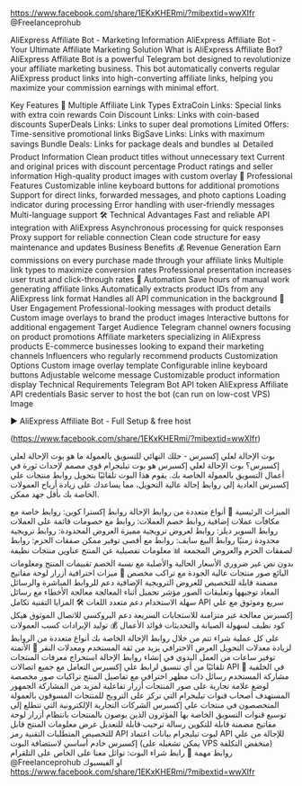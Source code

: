 https://www.facebook.com/share/1EKxKHERmi/?mibextid=wwXIfr
@Freelanceprohub

AliExpress Affiliate Bot - Marketing Information
AliExpress Affiliate Bot - Your Ultimate Affiliate Marketing Solution
What is AliExpress Affiliate Bot?
AliExpress Affiliate Bot is a powerful Telegram bot designed to revolutionize your affiliate marketing business. This bot automatically converts regular AliExpress product links into high-converting affiliate links, helping you maximize your commission earnings with minimal effort.

Key Features
🚀 Multiple Affiliate Link Types
ExtraCoin Links: Special links with extra coin rewards
Coin Discount Links: Links with coin-based discounts
SuperDeals Links: Links to super deal promotions
Limited Offers: Time-sensitive promotional links
BigSave Links: Links with maximum savings
Bundle Deals: Links for package deals and bundles
📊 Detailed Product Information
Clean product titles without unnecessary text
Current and original prices with discount percentage
Product ratings and seller information
High-quality product images with custom overlay
💼 Professional Features
Customizable inline keyboard buttons for additional promotions
Support for direct links, forwarded messages, and photo captions
Loading indicator during processing
Error handling with user-friendly messages
Multi-language support
🛠️ Technical Advantages
Fast and reliable API integration with AliExpress
Asynchronous processing for quick responses
Proxy support for reliable connection
Clean code structure for easy maintenance and updates
Business Benefits
💰 Revenue Generation
Earn commissions on every purchase made through your affiliate links
Multiple link types to maximize conversion rates
Professional presentation increases user trust and click-through rates
🔄 Automation
Save hours of manual work generating affiliate links
Automatically extracts product IDs from any AliExpress link format
Handles all API communication in the background
📱 User Engagement
Professional-looking messages with product details
Custom image overlays to brand the product images
Interactive buttons for additional engagement
Target Audience
Telegram channel owners focusing on product promotions
Affiliate marketers specializing in AliExpress products
E-commerce businesses looking to expand their marketing channels
Influencers who regularly recommend products
Customization Options
Custom image overlay template
Configurable inline keyboard buttons
Adjustable welcome message
Customizable product information display
Technical Requirements
Telegram Bot API token
AliExpress Affiliate API credentials
Basic server to host the bot (can run on low-cost VPS)
Image

▶️ AliExpress Affiliate Bot - Full Setup & free host

(https://www.facebook.com/share/1EKxKHERmi/?mibextid=wwXIfr)

بوت الإحالة لعلي إكسبرس - حلك النهائي للتسويق بالعمولة
ما هو بوت الإحالة لعلي إكسبرس؟
بوت الإحالة لعلي إكسبرس هو بوت تيليجرام قوي مصمم لإحداث ثورة في أعمال التسويق بالعمولة الخاصة بك. يقوم هذا البوت تلقائيًا بتحويل روابط منتجات علي إكسبرس العادية إلى روابط إحالة عالية التحويل، مما يساعدك على زيادة أرباح العمولات الخاصة بك بأقل جهد ممكن.

الميزات الرئيسية
🚀 أنواع متعددة من روابط الإحالة
روابط إكسترا كوين: روابط خاصة مع مكافآت عملات إضافية
روابط خصم العملات: روابط مع خصومات قائمة على العملات
روابط السوبر ديلز: روابط لعروض ترويجية مميزة
العروض المحدودة: روابط ترويجية محدودة زمنيًا
روابط البيغ سايف: روابط مع أقصى توفير ممكن
صفقات الحزم: روابط لصفقات الحزم والعروض المجمعة
📊 معلومات تفصيلية عن المنتج
عناوين منتجات نظيفة بدون نص غير ضروري
الأسعار الحالية والأصلية مع نسبة الخصم
تقييمات المنتج ومعلومات البائع
صور منتجات عالية الجودة مع تراكب مخصص
💼 ميزات احترافية
أزرار لوحة مفاتيح مضمنة قابلة للتخصيص للعروض الترويجية الإضافية
دعم للروابط المباشرة والرسائل المعاد توجيهها وتعليقات الصور
مؤشر تحميل أثناء المعالجة
معالجة الأخطاء مع رسائل سهلة الاستخدام
دعم متعدد اللغات
🛠️ المزايا التقنية
تكامل API سريع وموثوق مع علي إكسبرس
معالجة غير متزامنة للاستجابات السريعة
دعم البروكسي للاتصال الموثوق
هيكل كود نظيف لسهولة الصيانة والتحديثات
فوائد الأعمال
💰 توليد الإيرادات
كسب العمولات على كل عملية شراء تتم من خلال روابط الإحالة الخاصة بك
أنواع متعددة من الروابط لزيادة معدلات التحويل
العرض الاحترافي يزيد من ثقة المستخدم ومعدلات النقر
🔄 الأتمتة
توفير ساعات من العمل اليدوي في إنشاء روابط الإحالة
استخراج معرفات المنتجات تلقائيًا من أي تنسيق لرابط علي إكسبرس
التعامل مع جميع اتصالات API في الخلفية
📱 مشاركة المستخدم
رسائل ذات مظهر احترافي مع تفاصيل المنتج
تراكبات صور مخصصة لوضع علامة تجارية على صور المنتجات
أزرار تفاعلية لمزيد من المشاركة
الجمهور المستهدف
أصحاب قنوات تيليجرام التي تركز على الترويج للمنتجات
المسوقون بالعمولة المتخصصون في منتجات علي إكسبرس
الشركات التجارية الإلكترونية التي تتطلع إلى توسيع قنوات التسويق الخاصة بها
المؤثرون الذين يوصون بالمنتجات بانتظام
أزرار لوحة مفاتيح مضمنة قابلة للتكوين
رسالة ترحيب قابلة للتعديل
عرض معلومات المنتج قابل للتخصيص
المتطلبات التقنية
رمز API لبوت تيليجرام
بيانات اعتماد API للإحالة من علي إكسبرس
خادم أساسي لاستضافة البوت (يمكن تشغيله على VPS منخفض التكلفة)
روابط مهمة
🛒 رابط شراء البوت: تواثل معنا على الخاص على التلقرام @Freelanceprohub
او الفيسبوك https://www.facebook.com/share/1EKxKHERmi/?mibextid=wwXIfr
